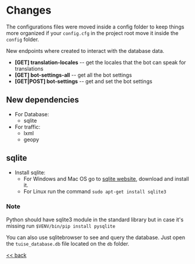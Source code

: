 # Changes
The configurations files were moved inside a config folder to keep things more organized if your `config.cfg` in the project root move it inside the `config` folder.

New endpoints where created to interact with the database data.
- **[GET] translation-locales** -- get the locales that the bot can speak for translations
- **[GET] bot-settings-all** -- get all the bot settings
- **[GET|POST] bot-settings** -- get and set the bot settings

## New dependencies
- For Database:
  * sqlite
- For traffic:
  * lxml
  * geopy

## sqlite
- Install sqlite:
  * For Windows and Mac OS go to [sqlite website](http://sqlitebrowser.org/), download and install it.
  * For Linux run the command `sudo apt-get install sqlite3`

### Note
Python should have sqlite3 module in the standard library but in case it's missing run `$VENV/bin/pip install pysqlite`

You can also use sqlitebrowser to see and query the database. Just open the `tuise_database.db` file located on the `db` folder.

[<< back](./README.md)
